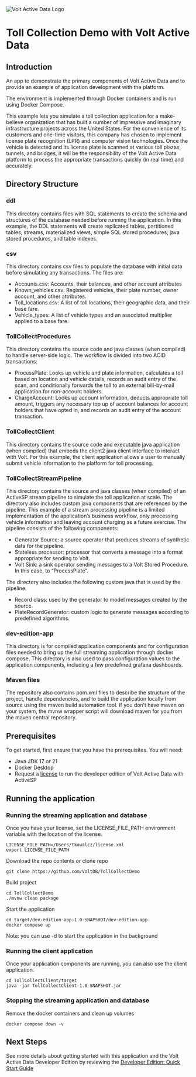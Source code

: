 <img title="Volt Active Data" alt="Volt Active Data Logo" src="http://52.210.27.140:8090/voltdb-awswrangler-servlet/VoltActiveData.png?repo=charglt">


# Toll Collection Demo with Volt Active Data
## Introduction

An app to demonstrate the primary components of Volt Active Data and to provide an example of application development with the platform.

The environment is implemented through Docker containers and is run using Docker Compose.

This example lets you simulate a toll collection application for a make-believe organization that has built a number of impressive and imaginary infrastructure projects across the United States. For the convenience of its customers and one-time visitors, this company has chosen to implement license plate recognition (LPR) and computer vision technologies. Once the vehicle is detected and its license plate is scanned at various toll plazas, tunnels, and bridges, it will be the responsibility of the Volt Active Data platform to process the appropriate transactions quickly (in real time) and accurately.

## Directory Structure

### ddl

This directory contains files with SQL statements to create the schema and structures of the database needed before running the application. In this example, the DDL statements will create replicated tables, partitioned tables, streams, materialized views, simple SQL stored procedures, java stored procedures, and table indexes.

### csv

This directory contains csv files to populate the database with initial data before simulating any transactions. The files are:

- Accounts.csv: Accounts, their balances, and other account attributes  
- Known\_vehicles.csv: Registered vehicles, their plate number, owner account, and other attributes.  
- Toll\_locations.csv: A list of toll locations, their geographic data, and their base fare.  
- Vehicle\_types: A list of vehicle types and an associated multiplier applied to a base fare.

### TollCollectProcedures

This directory contains the source code and java classes (when compiled) to handle server-side logic. The workflow is divided into two ACID transactions:

- ProcessPlate: Looks up vehicle and plate information, calculates a toll based on location and vehicle details, records an audit entry of the scan, and conditionally forwards the toll to an external bill-by-mail application for non-account holders.  
- ChargeAccount: Looks up account information, deducts appropriate toll amount, triggers any necessary top up of account balances for account holders that have opted in, and records an audit entry of the account transaction.

### TollCollectClient

This directory contains the source code and executable java application (when compiled) that embeds the client2 java client interface to interact with Volt. For this example, the client application allows a user to manually submit vehicle information to the platform for toll processing.

### TollCollectStreamPipeline

This directory contains the source and java classes (when compiled) of an ActiveSP stream pipeline to simulate the toll application at scale. The directory also includes custom java components that are referenced by the pipeline. This example of a stream processing pipeline is a limited implementation of the application’s business workflow, only processing vehicle information and leaving account charging as a future exercise. The pipeline consists of the following components:

- Generator Source: a source operator that produces streams of synthetic data for the pipeline.  
- Stateless processor: processor that converts a message into a format appropriate for sending to Volt.  
- Volt Sink: a sink operator sending messages to a Volt Stored Procedure. In this case, to “ProcessPlate”.

The directory also includes the following custom java that is used by the pipeline.

- Record class: used by the generator to model messages created by the source.  
- PlateRecordGenerator: custom logic to generate messages according to predefined algorithms.

### dev-edition-app

This directory is for compiled application components and for configuration files needed to bring up the full streaming application through docker compose. This directory is also used to pass configuration values to the application components, including a few predefined grafana dashboards.

### Maven files

The repository also contains pom.xml files to describe the structure of the project, handle dependencies, and to build the application locally from source using the maven build automation tool. If you don’t have maven on your system, the mvnw wrapper script will download maven for you from the maven central repository.

## Prerequisites

To get started, first ensure that you have the prerequisites. You will need:

- Java JDK 17 or 21  
- Docker Desktop  
- Request a [license](https://www.voltactivedata.com/developer-edition/) to run the developer edition of Volt Active Data with ActiveSP

## Running the application

### Running the streaming application and database

Once you have your license, set the LICENSE\_FILE\_PATH environment variable with the location of the license.

```
LICENSE_FILE_PATH=/Users/tkowalcz/license.xml
export LICENSE_FILE_PATH
```

Download the repo contents or clone repo

```
git clone https://github.com/VoltDB/TollCollectDemo
```

Build project

```
cd TollCollectDemo
./mvnw clean package
```

Start the application

```
cd target/dev-edition-app-1.0-SNAPSHOT/dev-edition-app
docker compose up
```

Note: you can use \-d to start the application in the background

### Running the client application

Once your application components are running, you can also use the client application.

```
cd TollCollectClient/target
java -jar TollCollectClient-1.0-SNAPSHOT.jar
```

### Stopping the streaming application and database

Remove the docker containers and clean up volumes

```
docker compose down -v
```

## Next Steps

See more details about getting started with this application and the Volt Active Data Developer Edition by reviewing the [Developer Edition: Quick Start Guide](https://www.voltactivedata.com/developer-edition-quick-start-guide/)  



